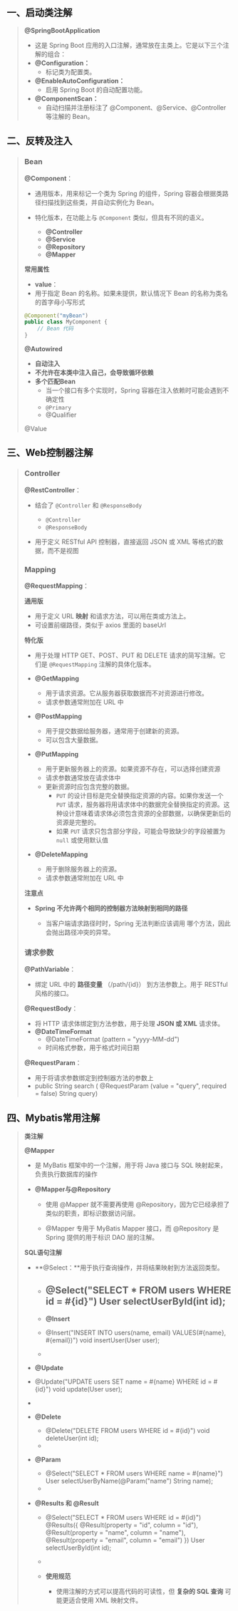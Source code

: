 ## 一、启动类注解

> **@SpringBootApplication**
>
> - 这是 Spring Boot 应用的入口注解，通常放在主类上。它是以下三个注解的组合：
> - **@Configuration：**
>   - 标记类为配置类。
> - **@EnableAutoConfiguration：**
>   - 启用 Spring Boot 的自动配置功能。
> - **@ComponentScan：**
>   - 自动扫描并注册标注了 @Component、@Service、@Controller 等注解的 Bean。

## 二、反转及注入

> ### Bean
>
> **@Component**：
>
> - 通用版本，用来标记一个类为 Spring 的组件，Spring 容器会根据类路径扫描找到这些类，并自动实例化为 Bean。
>
> - 特化版本，在功能上与 `@Component` 类似，但具有不同的语义。
>   - **@Controller**
>   - **@Service**
>   - **@Repository**
>   - **@Mapper**
>
> **常用属性**
>
> - **value**：
> - 用于指定 Bean 的名称。如果未提供，默认情况下 Bean 的名称为类名的首字母小写形式
>
>  ```java
>  @Component("myBean")
>  public class MyComponent {
>      // Bean 代码
>  }
>  ```
>
> **@Autowired**  
>
> - **自动注入**
> - **不允许在本类中注入自己，会导致循环依赖**
> - **多个匹配Bean**
>   - 当一个接口有多个实现时，Spring 容器在注入依赖时可能会遇到不确定性
>   -  `@Primary` 
>   - @Qualifier
>
> @Value



## 三、Web控制器注解

> ### Controller
>
> **@RestController**：
>
> - 结合了 `@Controller` 和 `@ResponseBody`
>   -  `@Controller`
>   - `@ResponseBody`
>   
> - 用于定义 RESTful API 控制器，直接返回 JSON 或 XML 等格式的数据，而不是视图
>
>   
>
> ### Mapping
>
> **@RequestMapping**：
>
> **通用版**
>
> - 用于定义 URL  **映射** 和请求方法，可以用在类或方法上。
> - 可设置前缀路径，类似于 axios 里面的 baseUrl
>
> **特化版**
>
> - 用于处理 HTTP  GET、POST、PUT 和 DELETE 请求的简写注解。它们是 `@RequestMapping` 注解的具体化版本。
>
> - **@GetMapping**
>   - 用于请求资源。它从服务器获取数据而不对资源进行修改。
>   - 请求参数通常附加在 URL 中
> - **@PostMapping**
>   - 用于提交数据给服务器，通常用于创建新的资源。
>   - 可以包含大量数据。
> - **@PutMapping**
>   - 用于更新服务器上的资源。如果资源不存在，可以选择创建资源
>   - 请求参数通常放在请求体中
>   - 更新资源时应包含完整的数据。
>     - `PUT` 的设计目标是完全替换指定资源的内容。如果你发送一个 `PUT` 请求，服务器将用请求体中的数据完全替换指定的资源。这种设计意味着请求体必须包含资源的全部数据，以确保更新后的资源是完整的。
>     - 如果 `PUT` 请求只包含部分字段，可能会导致缺少的字段被置为 `null` 或使用默认值
> - **@DeleteMapping**
>   - 用于删除服务器上的资源。
>   - 请求参数通常附加在 URL 中
>
> **注意点**
>
> - **Spring 不允许两个相同的控制器方法映射到相同的路径**
>
>   - 当客户端请求路径时时，Spring 无法判断应该调用 哪个方法，因此会抛出路径冲突的异常。
>
>   
>
> ### 请求参数
>
> **@PathVariable**：
>
> - 绑定 URL 中的  **路径变量**  （/path/{id}） 到方法参数上。用于 RESTful 风格的接口。
>
> **@RequestBody**：
>
> - 将 HTTP 请求体绑定到方法参数，用于处理   **JSON 或 XML**   请求体。
> - **@DateTimeFormat**
>   - @DateTimeFormat (pattern = "yyyy-MM-dd")
>   - 时间格式参数，用于格式时间日期
>
> **@RequestParam**：
>
> - 用于将请求参数绑定到控制器方法的参数上
> - public String search (  @RequestParam (value = "query", required = false)   String query) 



## 四、Mybatis常用注解

> **类注解**
>
> **@Mapper**
>
> - 是 MyBatis 框架中的一个注解，用于将 Java 接口与 SQL 映射起来，负责执行数据库的操作
> - **@Mapper与@Repository**
>   
>   - 使用 @Mapper 就不需要再使用 @Repository，因为它已经承担了类似的职责，即标识数据访问层。
>   
>   - @Mapper 专用于 MyBatis Mapper 接口，而 @Repository 是 Spring 提供的用于标识 DAO 层的注解。
>   
>     
>
> **SQL语句注解**
>
> - **@Select：**用于执行查询操作，并将结果映射到方法返回类型。
>
>   - @Select("SELECT * FROM users WHERE id = #{id}")
>   User selectUserById(int id);
>      - 
>
>   - **@Insert**
>   - @Insert("INSERT INTO users(name, email) VALUES(#{name}, #{email})")
>     void insertUser(User user);
>    - 
>
> - **@Update**
> - @Update("UPDATE users SET name = #{name} WHERE id = #{id}")
>      void update(User user);
> - 
>   
> - **@Delete**
>
>     - @Delete("DELETE FROM users WHERE id = #{id}")
>  void deleteUser(int id);
>     - 
>
> - **@Param**
>
>   - @Select("SELECT * FROM users WHERE name = #{name}")
> User selectUserByName(@Param("name") String name);
>   - 
>
> - **@Results 和 @Result**
>
>    - @Select("SELECT * FROM users WHERE id = #{id}")
>    @Results({
>     @Result(property = "id", column = "id"),
>     @Result(property = "name", column = "name"),
>     @Result(property = "email", column = "email")
>    })
>     User selectUserById(int id);
>     - 
>
>   - **使用规范**
>
>     - 使用注解的方式可以提高代码的可读性，但 **复杂的 SQL 查询** 可能更适合使用 XML 映射文件。
>
>  



































